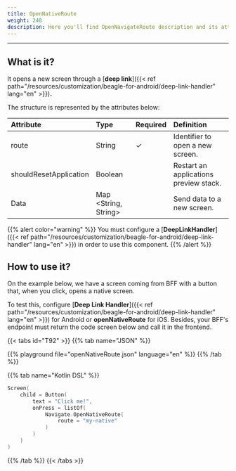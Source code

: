 ```yaml
---
title: OpenNativeRoute
weight: 248
description: Here you'll find OpenNavigateRoute description and its attributes.
---
```


---

## What is it?

It opens a new screen through a [**deep link**]({{< ref path="/resources/customization/beagle-for-android/deep-link-handler" lang="en" >}})**.​**

The structure is represented by the attributes below:

| **Attribute**          | **Type**                   | Required | **Definition**                         |
| :--------------------- | :------------------------- | :------- | :------------------------------------- |
| route                  | String                     | ✓        | Identifier to open a new screen.       |
| shouldResetApplication | Boolean                    |          | Restart an applications preview stack. |
| Data                   | Map &lt;String, String&gt; |          | Send data to a new screen.             |

{{% alert color="warning" %}}
You must configure a [**DeepLinkHandler**]({{< ref path="/resources/customization/beagle-for-android/deep-link-handler" lang="en" >}}) in order to use this component.
{{% /alert %}}

## How to use it?

On the example below, we have a screen coming from BFF with a button that, when you click, opens a native screen.

To test this, configure [**Deep Link Handler**]({{< ref path="/resources/customization/beagle-for-android/deep-link-handler" lang="en" >}}) for Android or **openNativeRoute** for iOS. Besides, your BFF's endpoint must return the code screen below and call it in the frontend.

{{< tabs id="T92" >}}
{{% tab name="JSON" %}}

<!-- json-playground:openNativeRoute.json
{
  "_beagleComponent_" : "beagle:screenComponent",
  "child" : {
    "_beagleComponent_" : "beagle:button",
    "text" : "Click me!",
    "onPress" : [ {
      "_beagleAction_" : "beagle:openNativeRoute",
      "route" : "my-native",
      "shouldResetApplication" : false
    } ]
  }
}
-->

{{% playground file="openNativeRoute.json" language="en" %}}
{{% /tab %}}

{{% tab name="Kotlin DSL" %}}

```kotlin
Screen(
    child = Button(
        text = "Click me!",
        onPress = listOf(
            Navigate.OpenNativeRoute(
                route = "my-native"
            )
        )
    )
)
```

{{% /tab %}}
{{< /tabs >}}
